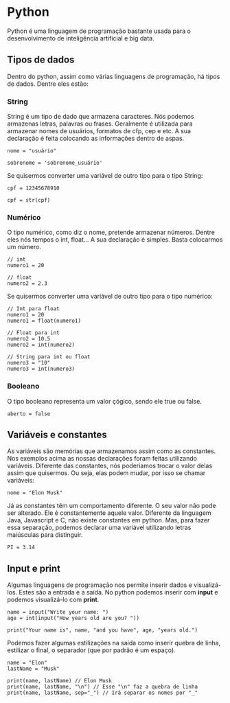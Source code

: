 # Python

Python é uma linguagem de programação bastante usada para o desenvolvimento de inteligência artificial e big data.

## Tipos de dados

Dentro do python, assim como várias linguagens de programação, há tipos de dados. Dentre eles estão: 

### String

String é um tipo de dado que armazena caracteres. Nós podemos armazenas letras, palavras ou frases. Geralmente é utilizada para armazenar nomes de usuários, formatos de cfp, cep e etc. A sua declaração é feita colocando as informações dentro de aspas.

```
nome = "usuário"

sobrenome = 'sobrenome_usuário'
```

Se quisermos converter uma variável de outro tipo para o tipo String:
```
cpf = 12345678910

cpf = str(cpf)
```

### Numérico

O tipo numérico, como diz o nome, pretende armazenar números. Dentre eles nós tempos o int, float... A sua declaração é simples. Basta colocarmos um número.

```
// int
numero1 = 20

// float
numero2 = 2.3
```

Se quisermos converter uma variável de outro tipo para o tipo numérico:
```
// Int para float
numero1 = 20
numero1 = float(numero1)

// Float para int
numero2 = 10.5
numero2 = int(numero2)

// String para int ou float
numero3 = "10"
numero3 = int(numero3)
```

### Booleano

O tipo booleano representa um valor çógico, sendo ele true ou false.

```
aberto = false
```

## Variáveis e constantes

As variáveis são memórias que armazenamos assim como as constantes. Nos exemplos acima as nossas declarações foram feitas utilizando variáveis. Diferente das constantes, nós poderiamos trocar o valor delas assim que quisermos. Ou seja, elas podem mudar, por isso se chamar variáveis:

```
nome = "Elon Musk"
```

Já as constantes têm um comportamento diferente. O seu valor não pode ser alterado. Ele é constantemente aquele valor. Diferente da linguagem Java, Javascript e C, não existe constantes em python. Mas, para fazer essa separação, podemos declarar uma variável utilizando letras maiúsculas para distinguir.

```
PI = 3.14
```

## Input e print

Algumas linguagens de programação nos permite inserir dados e visualizá-los. Estes são a entrada e a saída. No python podemos inserir com **input** e podemos visualizá-lo com **print**.

```
name = input("Write your name: ")
age = int(input("How years old are you? "))

print("Your name is", name, "and you have", age, "years old.")
```

Podemos fazer algumas estilizações na saída como inserir quebra de linha, estilizar o final, o separador (que por padrão é um espaço).

```
name = "Elon"
lastName = "Musk"

print(name, lastName) // Elon Musk
print(name, lastName, "\n") // Esse "\n" faz a quebra de linha
print(name, lastName, sep="_") // Irá separar os nomes por "_"
```